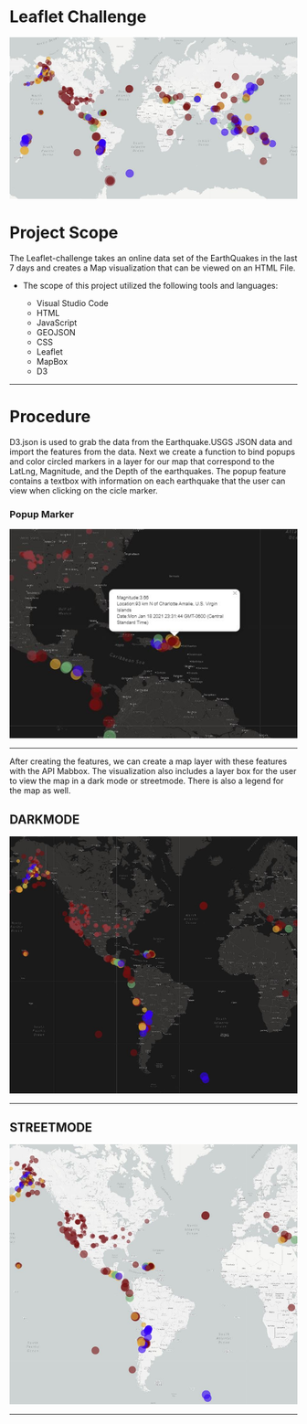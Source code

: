 # Leaflet Challenge

![map](https://raw.githubusercontent.com/Cosette3737/leaflet-challenge/main/leaflet-step1/Capture.JPG)


# Project Scope
The Leaflet-challenge takes an online data set of the EarthQuakes in the last 7 days and creates a Map visualization that can be viewed on an HTML File.  

* The scope of this project utilized the following tools and languages:
   
   - Visual Studio Code
    - HTML
    - JavaScript
    - GEOJSON
    - CSS
    - Leaflet
    - MapBox
    - D3
--------------------------------------------------------------------------------------------------------------------------------------------------------------------------------
 
 
 
# Procedure #
D3.json is used to grab the data from the Earthquake.USGS JSON data and import the features from the data.  Next we create a function to bind popups and color circled markers in a layer for our map that correspond to the LatLng, Magnitude, and the Depth of the earthquakes. The popup feature contains a textbox with information on each earthquake that the user can view when clicking on the cicle marker.

### Popup Marker ###
![STREETMAP](https://raw.githubusercontent.com/Cosette3737/leaflet-challenge/main/leaflet-step1/popup.JPG)

---------------------------------------------------------------------------------------------------------------------------------------------------------------------------------


After creating the features, we can create a map layer with these features with the API Mabbox. The visualization also includes a layer box for the user to view the map in a dark mode or streetmode.   There is also a legend for the map as well. 

## DARKMODE ##
![DARKMODE](https://raw.githubusercontent.com/Cosette3737/leaflet-challenge/main/leaflet-step1/darkview.JPG)


---------------------------------------------------------------------------------------------------------------------------------------------------------------------------------

## STREETMODE ##
![STREETMAP](https://raw.githubusercontent.com/Cosette3737/leaflet-challenge/main/leaflet-step1/lightmap.JPG)


---------------------------------------------------------------------------------------------------------------------------------------------------------------------------------

